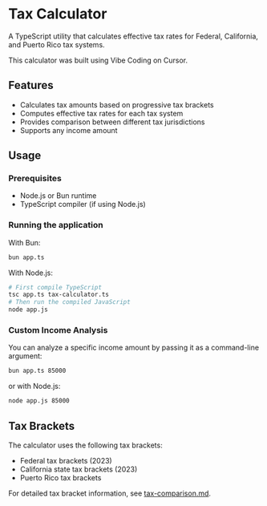 # Tax Calculator

A TypeScript utility that calculates effective tax rates for Federal, California, and Puerto Rico tax systems.

This calculator was built using Vibe Coding on Cursor.

## Features

- Calculates tax amounts based on progressive tax brackets
- Computes effective tax rates for each tax system
- Provides comparison between different tax jurisdictions
- Supports any income amount

## Usage

### Prerequisites

- Node.js or Bun runtime
- TypeScript compiler (if using Node.js)

### Running the application

With Bun:
```bash
bun app.ts
```

With Node.js:
```bash
# First compile TypeScript
tsc app.ts tax-calculator.ts
# Then run the compiled JavaScript
node app.js
```

### Custom Income Analysis

You can analyze a specific income amount by passing it as a command-line argument:

```bash
bun app.ts 85000
```

or with Node.js:

```bash
node app.js 85000
```

## Tax Brackets

The calculator uses the following tax brackets:

- Federal tax brackets (2023)
- California state tax brackets (2023)
- Puerto Rico tax brackets

For detailed tax bracket information, see [tax-comparison.md](./tax-comparison.md).
